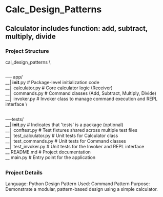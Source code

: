 # Calc_Design_Patterns

## Calculator includes function: add, subtract, multiply, divide

### Project Structure
cal_design_patterns \
##
── app/ \
__|    __init__.py           # Package-level initialization code \
__│    calculator.py         # Core calculator logic (Receiver) \
__│    commands.py           # Command classes (Add, Subtract, Multiply, Divide) \
__│    invoker.py            # Invoker class to manage command execution and REPL interface \ 
##
──tests/ \
__|    __init__.py           # Indicates that 'tests' is a  package (optional) \
__│    conftest.py           # Test fixtures shared across multiple test files \
__│    test_calculator.py    # Unit tests for Calculator class \
__│    test_commands.py      # Unit tests for Command classes \
__│    test_invoker.py       # Unit tests for the Invoker and REPL interface \
__ README.md                 # Project documentation \
__  main.py                 # Entry point for the application 

##
### Project Details
Language: Python
Design Pattern Used: Command Pattern
Purpose: Demonstrate a modular, pattern-based design using a simple calculator.

